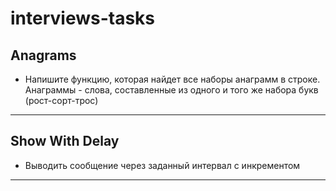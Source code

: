 # interviews-tasks

## Anagrams

- Напишите функцию, которая найдет все наборы анаграмм в строке. 
Анаграммы - слова, составленные из одного и того же набора букв (рост-сорт-трос)

---

## Show With Delay

- Выводить сообщение через заданный интервал с инкрементом

---